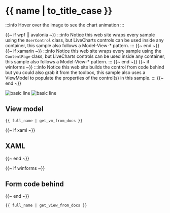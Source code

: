# {{ name | to_title_case }}

:::info
Hover over the image to see the chart animation
:::

{{~ if wpf || avalonia ~}}
:::info
Notice this web site wraps every sample using the `UserControl` class, but LiveCharts controls can be used inside any container, 
this sample also follows a Model-View-* pattern.
:::
{{~ end ~}}
{{~ if xamarin ~}}
:::info
Notice this web site wraps every sample using the `ContentPage` class, but LiveCharts controls can be used inside any container, 
this sample also follows a Model-View-* pattern.
:::
{{~ end ~}}
{{~ if winforms ~}}
:::info
Notice this web site builds the control from code behind but you could also grab it from the toolbox,
this sample also uses a ViewModel to populate the properties of the control(s) in this sample.
:::
{{~ end ~}}

<div class="position-relative text-center">
    <img src="https://raw.githubusercontent.com/beto-rodriguez/LiveCharts2/master/docs/{{ unique_name }}/result.png" class="static" alt="basic line" />
    <img src="https://raw.githubusercontent.com/beto-rodriguez/LiveCharts2/master/docs/{{ unique_name }}/result.gif" alt="basic line" />
</div>

## View model

```
{{ full_name | get_vm_from_docs }}
```

{{~ if xaml ~}}
## XAML
{{~ end ~}}

{{~ if winforms ~}}
## Form code behind
{{~ end ~}}

```
{{ full_name | get_view_from_docs }}
```